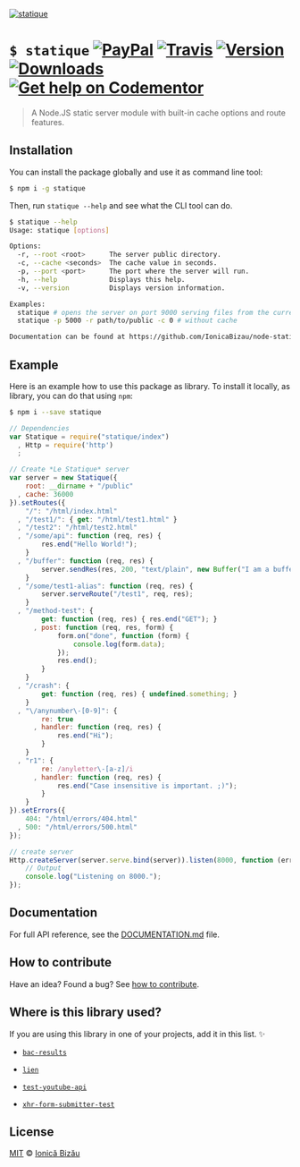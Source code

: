 [![statique](http://i.imgur.com/fzIIqbG.png)](#)

# `$ statique` [![PayPal](https://img.shields.io/badge/%24-paypal-f39c12.svg)][paypal-donations] [![Travis](https://img.shields.io/travis/IonicaBizau/node-statique.svg)](https://travis-ci.org/IonicaBizau/node-statique/) [![Version](https://img.shields.io/npm/v/statique.svg)](https://www.npmjs.com/package/statique) [![Downloads](https://img.shields.io/npm/dt/statique.svg)](https://www.npmjs.com/package/statique) [![Get help on Codementor](https://cdn.codementor.io/badges/get_help_github.svg)](https://www.codementor.io/johnnyb?utm_source=github&utm_medium=button&utm_term=johnnyb&utm_campaign=github)

> A Node.JS static server module with built-in cache options and route features.

## Installation

You can install the package globally and use it as command line tool:

```sh
$ npm i -g statique
```

Then, run `statique --help` and see what the CLI tool can do.

```sh
$ statique --help
Usage: statique [options]

Options:
  -r, --root <root>      The server public directory.       
  -c, --cache <seconds>  The cache value in seconds.        
  -p, --port <port>      The port where the server will run.
  -h, --help             Displays this help.                
  -v, --version          Displays version information.      

Examples:
  statique # opens the server on port 9000 serving files from the current dir
  statique -p 5000 -r path/to/public -c 0 # without cache

Documentation can be found at https://github.com/IonicaBizau/node-statique
```

## Example

Here is an example how to use this package as library. To install it locally, as library, you can do that using `npm`:

```sh
$ npm i --save statique
```

```js
// Dependencies
var Statique = require("statique/index")
  , Http = require('http')
  ;

// Create *Le Statique* server
var server = new Statique({
    root: __dirname + "/public"
  , cache: 36000
}).setRoutes({
    "/": "/html/index.html"
  , "/test1/": { get: "/html/test1.html" }
  , "/test2": "/html/test2.html"
  , "/some/api": function (req, res) {
        res.end("Hello World!");
    }
  , "/buffer": function (req, res) {
        server.sendRes(res, 200, "text/plain", new Buffer("I am a buffer."));
    }
  , "/some/test1-alias": function (req, res) {
        server.serveRoute("/test1", req, res);
    }
  , "/method-test": {
        get: function (req, res) { res.end("GET"); }
      , post: function (req, res, form) {
            form.on("done", function (form) {
                console.log(form.data);
            });
            res.end();
        }
    }
  , "/crash": {
        get: function (req, res) { undefined.something; }
    }
  , "\/anynumber\-[0-9]": {
        re: true
      , handler: function (req, res) {
            res.end("Hi");
        }
    }
  , "r1": {
        re: /anyletter\-[a-z]/i
      , handler: function (req, res) {
            res.end("Case insensitive is important. ;)");
        }
    }
}).setErrors({
    404: "/html/errors/404.html"
  , 500: "/html/errors/500.html"
});

// create server
Http.createServer(server.serve.bind(server)).listen(8000, function (err) {
    // Output
    console.log("Listening on 8000.");
});
```

## Documentation

For full API reference, see the [DOCUMENTATION.md][docs] file.

## How to contribute
Have an idea? Found a bug? See [how to contribute][contributing].

## Where is this library used?
If you are using this library in one of your projects, add it in this list. :sparkles:

 - [`bac-results`](https://github.com/IonicaBizau/bac-results)

 - [`lien`](https://github.com/LienJS/Lien)

 - [`test-youtube-api`](https://github.com/IonicaBizau/test-youtube-api)

 - [`xhr-form-submitter-test`](https://github.com/IonicaBizau/xhr-form-submitter.js)

## License

[MIT][license] © [Ionică Bizău][website]

[paypal-donations]: https://www.paypal.com/cgi-bin/webscr?cmd=_s-xclick&hosted_button_id=RVXDDLKKLQRJW
[donate-now]: http://i.imgur.com/6cMbHOC.png

[license]: http://showalicense.com/?fullname=Ionic%C4%83%20Biz%C4%83u%20%3Cbizauionica%40gmail.com%3E%20(http%3A%2F%2Fionicabizau.net)&year=2013#license-mit
[website]: http://ionicabizau.net
[contributing]: /CONTRIBUTING.md
[docs]: /DOCUMENTATION.md